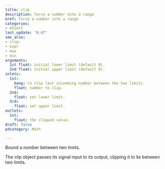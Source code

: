 ```yaml
---
title: clip
description: force a number into a range
bref: force a number into a range
categories:
- object
last_update: '0.47'
see_also:
- clip~
- expr
- max
- min
arguments:
  1st float: initial lower limit (default 0).
  2nd float: initial upper limit (default 0).
inlets:
  1st:
    bang: re clip last incomming number between the two limits.
    float: number to clip.
  2nd:
    float: set lower limit.
  3rd:
    float: set upper limit.
outlets:
  1st:
    float: the clipped value.
draft: false
pdcategory: Math

---
```

Bound a number between two limits.

The clip object passes its signal input to its output,  clipping it to lie between two limits.
